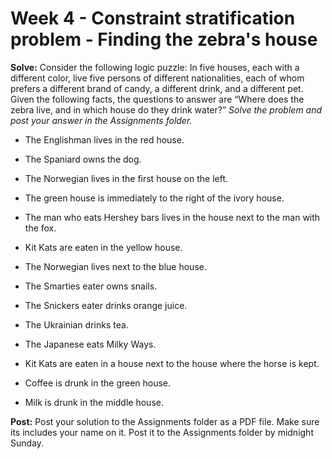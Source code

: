 # Week 4 - Constraint stratification problem - Finding the zebra's house

**Solve:** Consider the following logic puzzle: In five houses, each with a different color, live five persons of different nationalities, each of whom prefers a different brand of candy, a different drink, and a different pet. Given the following facts, the questions to answer are “Where does the zebra live, and in which house do they drink water?”  _Solve the problem and post your answer in the Assignments folder._

- The Englishman lives in the red house.

- The Spaniard owns the dog.

- The Norwegian lives in the first house on the left.

- The green house is immediately to the right of the ivory house.

- The man who eats Hershey bars lives in the house next to the man with the fox.

- Kit Kats are eaten in the yellow house.

- The Norwegian lives next to the blue house.

- The Smarties eater owns snails.

- The Snickers eater drinks orange juice.

- The Ukrainian drinks tea.

- The Japanese eats Milky Ways.

- Kit Kats are eaten in a house next to the house where the horse is kept.

- Coffee is drunk in the green house.

- Milk is drunk in the middle house.

**Post:** Post your solution to the Assignments folder as a PDF file.  Make sure its includes your name on it.  Post it to the Assignments folder by midnight Sunday.